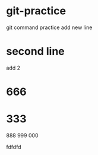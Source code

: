 # git-practice
git command practice
add new line
# second line
add 2
# 666

# 333
888
999
000


fdfdfd
